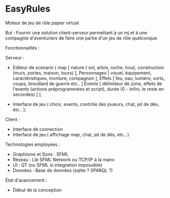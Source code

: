 # EasyRules
Moteur de jeu de rôle papier virtuel

But :
Fournir une solution client-serveur permettant à un mj et à une compagnie d'aventuriers de faire une partie d'un jeu de rôle quelconque.

Fonctionnalités :

Serveur :
  - Editeur de scenario (
                        map [
                            nature ( sol, arbre, roche, trou),
                            construction (murs, portes, maison, tours)
                            ],
                        Personnages [
                            visuel,
                            équipement,
                            caractéristiques,
                            monture,
                            compagnon
                            ],
                        Effets [
                            feu,
                            eau,
                            lumière,
                            sorts,
                            coups,
                            brouillard de guerre
                            etc..
                            ]
                        Events [
                            délimiteur de zone,
                            effets de l'events (actions préprogrammées et script),
                            durée (0 - infini, le reste en secondes)
                            ]
                        );

  - Interface de jeu  (
                      choix,
                      events,
                      contrôle des joueurs,
                      chat,
                      jet de dés,
                      etc..
                      );

Client :
  - Interface de connection
  - Interface de jeu  (
                      affichage map,
                      chat,
                      jet de dés,
                      etc..
                      )

Technologies employées :
  - Graphisme et Sons : SFML
  - Réseau : Lib SFML Network ou TCP/IP à la mano
  - UI : QT (ou SFML si integration impossible)
  - Données : Base de données (sqlite ? SPARQL ?)

État d'avancement :
 - Début de la conception

